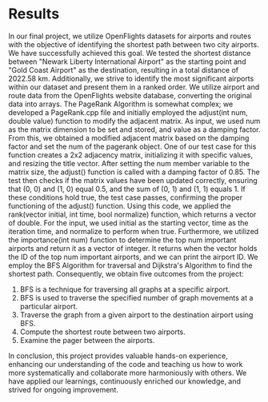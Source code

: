 ﻿# Results

In our final project, we utilize OpenFlights datasets for airports and routes with the objective of identifying the shortest path between two city airports. We have successfully achieved this goal. We tested the shortest distance between "Newark Liberty International Airport" as the starting point and "Gold Coast Airport" as the destination, resulting in a total distance of 2022.58 km. Additionally, we strive to identify the most significant airports within our dataset and present them in a ranked order. We utilize airport and route data from the OpenFlights website database, converting the original data into arrays. The PageRank Algorithm is somewhat complex; we developed a PageRank.cpp file and initially employed the adjust(int num, double value) function to modify the adjacent matrix. As input, we used num as the matrix dimension to be set and stored, and value as a damping factor. From this, we obtained a modified adjacent matrix based on the damping factor and set the num of the pagerank object. One of our test case for this function creates a 2x2 adjacency matrix, initializing it with specific values, and resizing the title vector. After setting the num member variable to the matrix size, the adjust() function is called with a damping factor of 0.85. The test then checks if the matrix values have been updated correctly, ensuring that (0, 0) and (1, 0) equal 0.5, and the sum of (0, 1) and (1, 1) equals 1. If these conditions hold true, the test case passes, confirming the proper functioning of the adjust() function. Using this code, we applied the rank(vector initial, int time, bool normalize) function, which returns a vector of double. For the input, we used initial as the starting vector, time as the iteration time, and normalize to perform when true. Furthermore, we utilized the importance(int num) function to determine the top num important airports and return it as a vector of integer. It returns when the vector holds the ID of the top num important airports, and we can print the airport ID. We employ the BFS Algorithm for traversal and Dijkstra's Algorithm to find the shortest path. Consequently, we obtain five outcomes from the project:

1.	BFS is a technique for traversing all graphs at a specific airport.
2.	BFS is used to traverse the specified number of graph movements at a particular airport.
3.	Traverse the graph from a given airport to the destination airport using BFS.
4.	Compute the shortest route between two airports.
5.	Examine the pager between the airports.

In conclusion, this project provides valuable hands-on experience, enhancing our understanding of the code and teaching us how to work more systematically and collaborate more harmoniously with others. We have applied our learnings, continuously enriched our knowledge, and strived for ongoing improvement.



